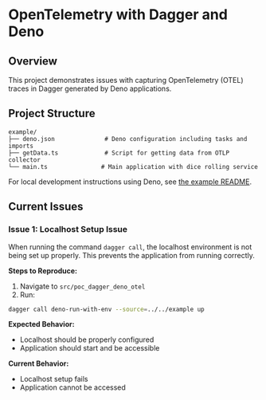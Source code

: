 # OpenTelemetry with Dagger and Deno

## Overview

This project demonstrates issues with capturing OpenTelemetry (OTEL) traces in
Dagger generated by Deno applications.

## Project Structure

```plaintext
example/
├── deno.json              # Deno configuration including tasks and imports
├── getData.ts             # Script for getting data from OTLP collector
└── main.ts               # Main application with dice rolling service
```

For local development instructions using Deno, see
[the example README](./example/README.md).

## Current Issues

### Issue 1: Localhost Setup Issue

When running the command `dagger call`, the localhost environment is not being set up properly. This prevents the application from running correctly.

**Steps to Reproduce:**

1. Navigate to `src/poc_dagger_deno_otel`
2. Run:

```bash
dagger call deno-run-with-env --source=../../example up
```

**Expected Behavior:**

- Localhost should be properly configured
- Application should start and be accessible

**Current Behavior:**

- Localhost setup fails
- Application cannot be accessed

